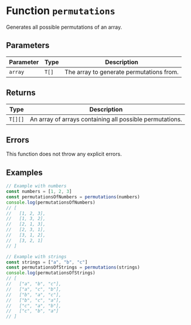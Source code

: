 # Function `permutations`

Generates all possible permutations of an array.

## Parameters

| Parameter | Type  | Description                              |
| --------- | ----- | ---------------------------------------- |
| `array`   | `T[]` | The array to generate permutations from. |

## Returns

| Type    | Description                                              |
| ------- | -------------------------------------------------------- |
| `T[][]` | An array of arrays containing all possible permutations. |

## Errors

This function does not throw any explicit errors.

## Examples

```typescript
// Example with numbers
const numbers = [1, 2, 3]
const permutationsOfNumbers = permutations(numbers)
console.log(permutationsOfNumbers)
// [
//   [1, 2, 3],
//   [1, 3, 2],
//   [2, 1, 3],
//   [2, 3, 1],
//   [3, 1, 2],
//   [3, 2, 1]
// ]

// Example with strings
const strings = ["a", "b", "c"]
const permutationsOfStrings = permutations(strings)
console.log(permutationsOfStrings)
// [
//   ["a", "b", "c"],
//   ["a", "c", "b"],
//   ["b", "a", "c"],
//   ["b", "c", "a"],
//   ["c", "a", "b"],
//   ["c", "b", "a"]
// ]
```
